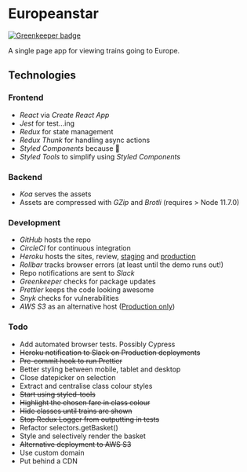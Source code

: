 # Europeanstar

[![Greenkeeper badge](https://badges.greenkeeper.io/adrianblynch/europeanstar.svg)](https://greenkeeper.io/)

A single page app for viewing trains going to Europe.

## Technologies

### Frontend

- _React_ via _Create React App_
- _Jest_ for test...ing
- _Redux_ for state management
- _Redux Thunk_ for handling async actions
- _Styled Components_ because 💅
- _Styled Tools_ to simplify using _Styled Components_

### Backend

- _Koa_ serves the assets
- Assets are compressed with _GZip_ and _Brotli_ (requires > Node 11.7.0)

### Development

- _GitHub_ hosts the repo
- _CircleCI_ for continuous integration
- _Heroku_ hosts the sites, review, [staging](https://europeanstar-stg.herokuapp.com/) and [production](https://europeanstar-prod.herokuapp.com/)
- _Rollbar_ tracks browser errors (at least until the demo runs out!)
- Repo notifications are sent to _Slack_
- _Greenkeeper_ checks for package updates
- _Prettier_ keeps the code looking awesome
- _Snyk_ checks for vulnerabilities
- _AWS S3_ as an alternative host ([Production only](http://europeanstar.s3-website.eu-west-2.amazonaws.com/))

### Todo

- Add automated browser tests. Possibly Cypress
- ~~Heroku notification to Slack on Production deployments~~
- ~~Pre-commit hook to run Prettier~~
- Better styling between mobile, tablet and desktop
- Close datepicker on selection
- Extract and centralise class colour styles
- ~~Start using styled-tools~~
- ~~Highlight the chosen fare in class colour~~
- ~~Hide classes until trains are shown~~
- ~~Stop Redux Logger from outputting in tests~~
- Refactor selectors.getBasket()
- Style and selectively render the basket
- ~~Alternative deployment to AWS S3~~
- Use custom domain
- Put behind a CDN
